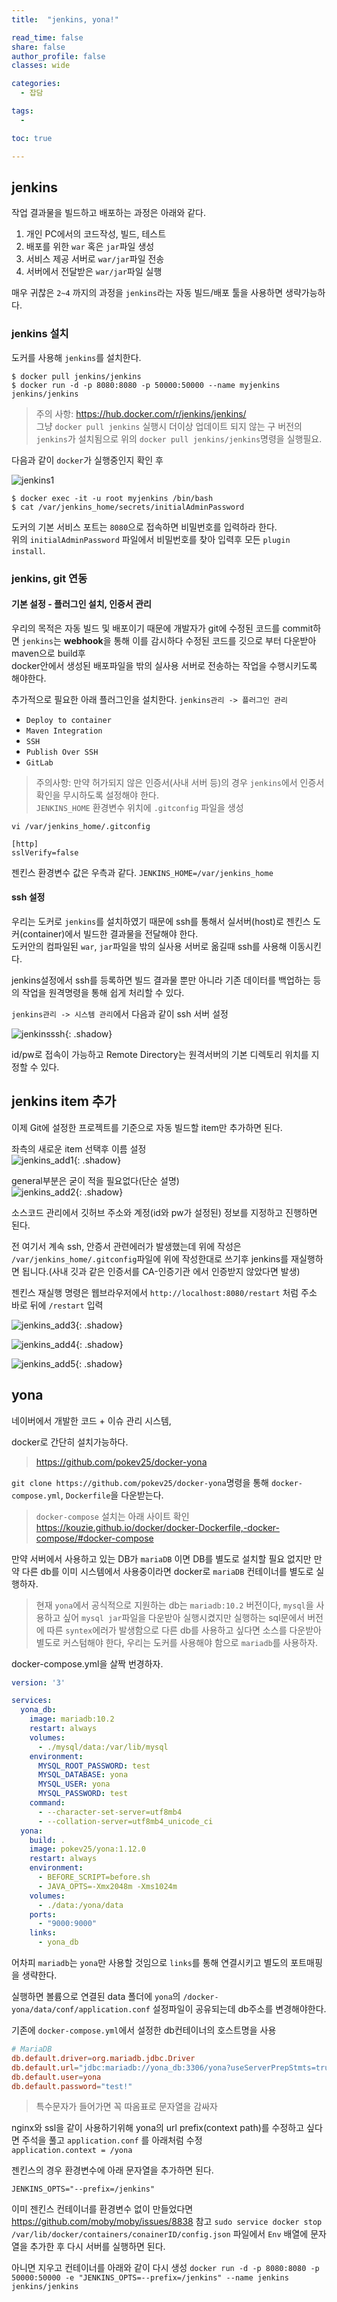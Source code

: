 ```yaml
---
title:  "jenkins, yona!"

read_time: false
share: false
author_profile: false
classes: wide

categories:
  - 잡담

tags:
  - 

toc: true

---
```


## jenkins

작업 결과물을 빌드하고 배포하는 과정은 아래와 같다.  

1. 개인 PC에서의 코드작성, 빌드, 테스트  
2. 배포를 위한 `war` 혹은 `jar`파일 생성  
3. 서비스 제공 서버로 `war/jar`파일 전송  
4. 서버에서 전달받은 `war/jar`파일 실행  

매우 귀찮은 `2~4` 까지의 과정을 `jenkins`라는 자동 빌드/배포 툴을 사용하면 생략가능하다.  

### jenkins 설치

도커를 사용해 `jenkins`를 설치한다.  

```
$ docker pull jenkins/jenkins
$ docker run -d -p 8080:8080 -p 50000:50000 --name myjenkins jenkins/jenkins
```

> 주의 사항: https://hub.docker.com/r/jenkins/jenkins/   
> 그냥 `docker pull jenkins` 실행시 더이상 업데이트 되지 않는 구 버전의 `jenkins`가 설치됨으로 위의 `docker pull jenkins/jenkins`명령을 실행필요.    


다음과 같이 `docker`가 실행중인지 확인 후  

![jenkins1](/assets/2019/jenkins1.png)   

```
$ docker exec -it -u root myjenkins /bin/bash
$ cat /var/jenkins_home/secrets/initialAdminPassword
```

도커의 기본 서비스 포트는 `8080`으로 접속하면 비밀번호를 입력하라 한다.  
위의 `initialAdminPassword` 파일에서 비밀번호를 찾아 입력후 모든 `plugin install`.   


### jenkins, git 연동

#### 기본 설정 - 플러그인 설치, 인증서 관리  

우리의 목적은 자동 빌드 및 배포이기 때문에 개발자가 git에 수정된 코드를 commit하면 
`jenkins`는 **webhook**을 통해 이를 감시하다 수정된 코드를 깃으로 부터 다운받아 maven으로 build후  
docker안에서 생성된 배포파일을 밖의 실사용 서버로 전송하는 작업을 수행시키도록 해야한다.  

추가적으로 필요한 아래 플러그인을 설치한다. `jenkins관리 -> 플러그인 관리`

- `Deploy to container`  
- `Maven Integration`  
- `SSH`  
- `Publish Over SSH`  
- `GitLab`  


> 주의사항: 만약 허가되지 않은 인증서(사내 서버 등)의 경우 `jenkins`에서 인증서 확인을 무시하도록 설정해야 한다.  
`JENKINS_HOME` 환경변수 위치에 `.gitconfig` 파일을 생성   
```
vi /var/jenkins_home/.gitconfig

[http]
sslVerify=false
```
젠킨스 환경변수 값은 우측과 같다.  `JENKINS_HOME=/var/jenkins_home`  

#### ssh 설정  

우리는 도커로 `jenkins`를 설치하였기 때문에 ssh를 통해서 실서버(host)로 젠킨스 도커(container)에서 빌드한 결과물을 전달해야 한다.  
도커안의 컴파일된 `war`, `jar`파일을 밖의 실사용 서버로 옮길때 ssh를 사용해 이동시킨다.  

jenkins설정에서 ssh를 등록하면 빌드 결과물 뿐만 아니라 기존 데이터를 백업하는 등의 작업을 원격명령을 통해 쉽게 처리할 수 있다.  

`jenkins관리 -> 시스템 관리`에서 다음과 같이 ssh 서버 설정  

![jenkinsssh](/assets/2019/jenkins_ssh.png){: .shadow}  

id/pw로 접속이 가능하고 Remote Directory는 원격서버의 기본 디렉토리 위치를 지정할 수 있다. 

## jenkins item 추가

이제 Git에 설정한 프로젝트를 기준으로 자동 빌드할 item만 추가하면 된다.  

좌측의 새로운 item 선택후 이름 설정  
![jenkins_add1](/assets/2019/jenkins_add1.png){: .shadow}  

general부분은 굳이 적을 필요없다(단순 설명)  
![jenkins_add2](/assets/2019/jenkins_add2.png){: .shadow}  

소스코드 관리에서 깃허브 주소와 계정(id와 pw가 설정된) 정보를 지정하고 진행하면 된다.  

전 여기서 계속 ssh, 안증서 관련에러가 발생했는데 위에 작성은 `/var/jenkins_home/.gitconfig`파일에 위에 작성한대로 쓰기후 jenkins를 재실행하면 됩니다.(사내 깃과 같은 인증서를 CA-인증기관 에서 인증받지 않았다면 발생)  

젠킨스 재실행 명령은 웹브라우저에서 `http://localhost:8080/restart` 처럼 주소 바로 뒤에 `/restart` 입력  


![jenkins_add3](/assets/2019/jenkins_add3.png){: .shadow}  

![jenkins_add4](/assets/2019/jenkins_add4.png){: .shadow}  

![jenkins_add5](/assets/2019/jenkins_add5.png){: .shadow}  


## yona

네이버에서 개발한 코드 + 이슈 관리 시스템,

docker로 간단히 설치가능하다.  

> https://github.com/pokev25/docker-yona

`git clone https://github.com/pokev25/docker-yona`명령을 통해 `docker-compose.yml`, `Dockerfile`을 다운받는다.  

> `docker-compose` 설치는 아래 사이트 확인  
> https://kouzie.github.io/docker/docker-Dockerfile,-docker-compose/#docker-compose

만약 서버에서 사용하고 있는 DB가 `mariaDB` 이면 DB를 별도로 설치할 필요 없지만 만약 다른 db를 이미 시스템에서 사용중이라면 docker로 `mariaDB` 컨테이너를 별도로 실행하자.  

> 현재 `yona`에서 공식적으로 지원하는 db는 `mariadb:10.2` 버전이다, `mysql`을 사용하고 싶어 `mysql jar`파일을 다운받아 실행시켰지만 실행하는 sql문에서 버전에 따른 `syntex`에러가 발생함으로 다른 db를 사용하고 싶다면 소스를 다운받아 별도로 커스텀해야 한다, 우리는 도커를 사용해야 함으로 `mariadb`를 사용하자.  

docker-compose.yml을 살짝 번경하자.  

```yml
version: '3'

services:
  yona_db:
    image: mariadb:10.2
    restart: always
    volumes:
      - ./mysql/data:/var/lib/mysql
    environment:
      MYSQL_ROOT_PASSWORD: test
      MYSQL_DATABASE: yona
      MYSQL_USER: yona
      MYSQL_PASSWORD: test
    command:
      - --character-set-server=utf8mb4
      - --collation-server=utf8mb4_unicode_ci
  yona:
    build: .
    image: pokev25/yona:1.12.0
    restart: always
    environment:
      - BEFORE_SCRIPT=before.sh
      - JAVA_OPTS=-Xmx2048m -Xms1024m
    volumes:
      - ./data:/yona/data
    ports:
      - "9000:9000"
    links:
      - yona_db
```

어차피 `mariadb`는 `yona`만 사용할 것임으로 `links`를 통해 연결시키고 별도의 포트매핑을 생략한다.  

실행하면 볼륨으로 연결된 data 폴더에 `yona`의 `/docker-yona/data/conf/application.conf` 설정파일이 공유되는데 db주소를 변경해야한다.  

기존에 `docker-compose.yml`에서 설정한 db컨테이너의 호스트명을 사용  

```conf
# MariaDB
db.default.driver=org.mariadb.jdbc.Driver
db.default.url="jdbc:mariadb://yona_db:3306/yona?useServerPrepStmts=true"
db.default.user=yona
db.default.password="test!"
```

> 특수문자가 들어가면 꼭 따옴표로 문자열을 감싸자

nginx와 ssl을 같이 사용하기위해 yona의 url prefix(context path)를 수정하고 싶다면 
주석을 풀고 `application.conf` 를 아래처럼 수정   
`application.context = /yona`  

젠킨스의 경우 환경변수에 아래 문자열을 추가하면 된다.  

`JENKINS_OPTS="--prefix=/jenkins"`

이미 젠킨스 컨테이너를 환경변수 없이 만들었다면 https://github.com/moby/moby/issues/8838 참고
`sudo service docker stop`
`/var/lib/docker/containers/conainerID/config.json` 파일에서 `Env` 배열에 문자열을 추가한 후 다시 서버를 실행하면 된다.  

아니면 지우고 컨테이너를 아래와 같이 다시 생성
`docker run -d -p 8080:8080 -p 50000:50000 -e "JENKINS_OPTS=--prefix=/jenkins" --name jenkins jenkins/jenkins`
